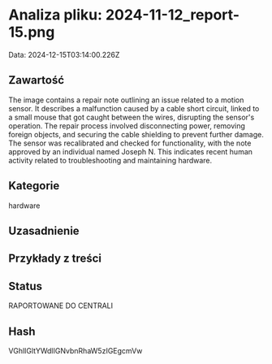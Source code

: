 # Analiza pliku: 2024-11-12_report-15.png
Data: 2024-12-15T03:14:00.226Z

## Zawartość
The image contains a repair note outlining an issue related to a motion sensor. It describes a malfunction caused by a cable short circuit, linked to a small mouse that got caught between the wires, disrupting the sensor's operation. The repair process involved disconnecting power, removing foreign objects, and securing the cable shielding to prevent further damage. The sensor was recalibrated and checked for functionality, with the note approved by an individual named Joseph N. This indicates recent human activity related to troubleshooting and maintaining hardware.

## Kategorie
hardware

## Uzasadnienie




## Przykłady z treści




## Status
RAPORTOWANE DO CENTRALI

## Hash
VGhlIGltYWdlIGNvbnRhaW5zIGEgcmVw
